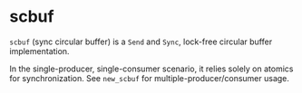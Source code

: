 # scbuf
`scbuf` (sync circular buffer) is a `Send` and `Sync`, lock-free circular buffer 
implementation.  

In the single-producer, single-consumer scenario, it relies solely on atomics for 
synchronization. See `new_scbuf` for multiple-producer/consumer usage.